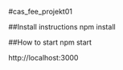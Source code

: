#cas_fee_projekt01 

##Install instructions
npm install

##How to start
npm start

http://localhost:3000
